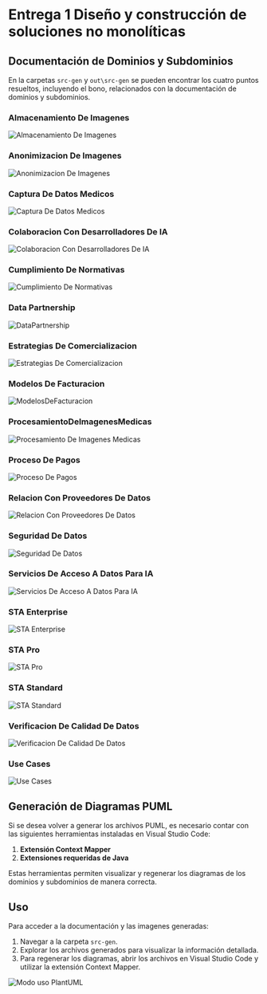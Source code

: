 # Entrega 1 Diseño y construcción de soluciones no monolíticas


## Documentación de Dominios y Subdominios

En la carpetas `src-gen` y `out\src-gen` se pueden encontrar los cuatro puntos resueltos, incluyendo el bono, relacionados con la documentación de dominios y subdominios.

### Almacenamiento De Imagenes
![Almacenamiento De Imagenes](out/src-gen/SaludTech-DominiosYSubdominios_SD_AlmacenamientoDeImagenes/SaludTech-DominiosYSubdominios_SD_AlmacenamientoDeImagenes.png)
### Anonimizacion De Imagenes
![Anonimizacion De Imagenes](out/src-gen/SaludTech-DominiosYSubdominios_SD_AnonimizacionDeImagenes/SaludTech-DominiosYSubdominios_SD_AnonimizacionDeImagenes.png)
### Captura De Datos Medicos
![Captura De Datos Medicos](out/src-gen/SaludTech-DominiosYSubdominios_SD_CapturaDeDatosMedicos/SaludTech-DominiosYSubdominios_SD_CapturaDeDatosMedicos.png)
### Colaboracion Con Desarrolladores De IA
![Colaboracion Con Desarrolladores De IA](out/src-gen/SaludTech-DominiosYSubdominios_SD_ColaboracionConDesarrolladoresDeIA/SaludTech-DominiosYSubdominios_SD_ColaboracionConDesarrolladoresDeIA.png)
### Cumplimiento De Normativas
![Cumplimiento De Normativas](out/src-gen/SaludTech-DominiosYSubdominios_SD_CumplimientoDeNormativas/SaludTech-DominiosYSubdominios_SD_CumplimientoDeNormativas.png)
### Data Partnership
![DataPartnership](out/src-gen/SaludTech-DominiosYSubdominios_SD_DataPartnership/SaludTech-DominiosYSubdominios_SD_DataPartnership.png)
### Estrategias De Comercializacion
![Estrategias De Comercializacion](out/src-gen/SaludTech-DominiosYSubdominios_SD_EstrategiasDeComercializacion/SaludTech-DominiosYSubdominios_SD_EstrategiasDeComercializacion.png)
### Modelos De Facturacion
![ModelosDeFacturacion](out/src-gen/SaludTech-DominiosYSubdominios_SD_ModelosDeFacturacion/SaludTech-DominiosYSubdominios_SD_ModelosDeFacturacion.png)
### ProcesamientoDeImagenesMedicas
![Procesamiento De Imagenes Medicas](out/src-gen/SaludTech-DominiosYSubdominios_SD_ProcesamientoDeImagenesMedicas/SaludTech-DominiosYSubdominios_SD_ProcesamientoDeImagenesMedicas.png)
### Proceso De Pagos
![Proceso De Pagos](out/src-gen/SaludTech-DominiosYSubdominios_SD_ProcesoDePagos/SaludTech-DominiosYSubdominios_SD_ProcesoDePagos.png)
### Relacion Con Proveedores De Datos
![Relacion Con Proveedores De Datos](out/src-gen/SaludTech-DominiosYSubdominios_SD_RelacionConProveedoresDeDatos/SaludTech-DominiosYSubdominios_SD_RelacionConProveedoresDeDatos.png)
### Seguridad De Datos
![Seguridad De Datos](out/src-gen/SaludTech-DominiosYSubdominios_SD_SeguridadDeDatos/SaludTech-DominiosYSubdominios_SD_SeguridadDeDatos.png)
### Servicios De Acceso A Datos Para IA
![Servicios De Acceso A Datos Para IA](out/src-gen/SaludTech-DominiosYSubdominios_SD_ServiciosDeAccesoADatosParaIA/SaludTech-DominiosYSubdominios_SD_ServiciosDeAccesoADatosParaIA.png)
### STA Enterprise
![STA Enterprise](out/src-gen/SaludTech-DominiosYSubdominios_SD_STAEnterprise/SaludTech-DominiosYSubdominios_SD_STAEnterprise.png)
### STA Pro
![STA Pro](out/src-gen/SaludTech-DominiosYSubdominios_SD_STAPro/SaludTech-DominiosYSubdominios_SD_STAPro.png)
### STA Standard
![STA Standard](out/src-gen/SaludTech-DominiosYSubdominios_SD_STAStandard/SaludTech-DominiosYSubdominios_SD_STAStandard.png)
### Verificacion De Calidad De Datos
![Verificacion De Calidad De Datos](out/src-gen/SaludTech-DominiosYSubdominios_SD_VerificacionDeCalidadDeDatos/SaludTech-DominiosYSubdominios_SD_VerificacionDeCalidadDeDatos.png)
### Use Cases
![Use Cases](out/src-gen/SaludTech-DominiosYSubdominios_UseCases/SaludTech-DominiosYSubdominios_UseCases.png)

## Generación de Diagramas PUML

Si se desea volver a generar los archivos PUML, es necesario contar con las siguientes herramientas instaladas en Visual Studio Code:

1. **Extensión Context Mapper**
2. **Extensiones requeridas de Java**

Estas herramientas permiten visualizar y regenerar los diagramas de los dominios y subdominios de manera correcta.

## Uso

Para acceder a la documentación y las imagenes generadas:

1. Navegar a la carpeta `src-gen`.
2. Explorar los archivos generados para visualizar la información detallada.
3. Para regenerar los diagramas, abrir los archivos en Visual Studio Code y utilizar la extensión Context Mapper.

![Modo uso PlantUML](./docs/Modo-uso-plantuml.png)

